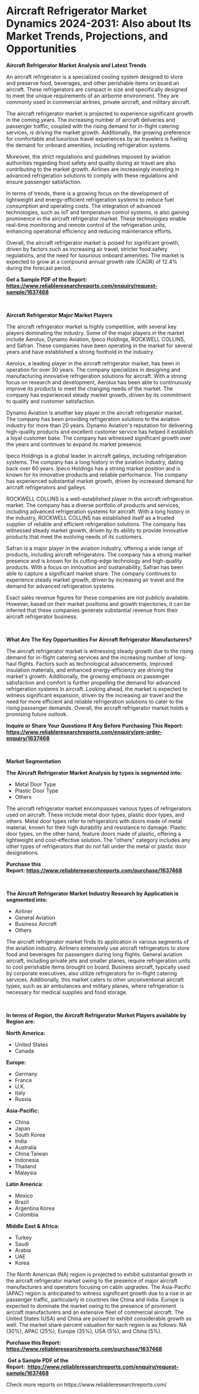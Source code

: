 <p><h1>Aircraft Refrigerator Market Dynamics 2024-2031: Also about Its Market Trends, Projections, and Opportunities</h1></p><p><strong>Aircraft Refrigerator Market Analysis and Latest Trends</strong></p>
<p><p>An aircraft refrigerator is a specialized cooling system designed to store and preserve food, beverages, and other perishable items on board an aircraft. These refrigerators are compact in size and specifically designed to meet the unique requirements of an airborne environment. They are commonly used in commercial airlines, private aircraft, and military aircraft.</p><p>The aircraft refrigerator market is projected to experience significant growth in the coming years. The increasing number of aircraft deliveries and passenger traffic, coupled with the rising demand for in-flight catering services, is driving the market growth. Additionally, the growing preference for comfortable and luxurious travel experiences by air travelers is fueling the demand for onboard amenities, including refrigeration systems.</p><p>Moreover, the strict regulations and guidelines imposed by aviation authorities regarding food safety and quality during air travel are also contributing to the market growth. Airlines are increasingly investing in advanced refrigeration solutions to comply with these regulations and ensure passenger satisfaction.</p><p>In terms of trends, there is a growing focus on the development of lightweight and energy-efficient refrigeration systems to reduce fuel consumption and operating costs. The integration of advanced technologies, such as IoT and temperature control systems, is also gaining prominence in the aircraft refrigerator market. These technologies enable real-time monitoring and remote control of the refrigeration units, enhancing operational efficiency and reducing maintenance efforts.</p><p>Overall, the aircraft refrigerator market is poised for significant growth, driven by factors such as increasing air travel, stricter food safety regulations, and the need for luxurious onboard amenities. The market is expected to grow at a compound annual growth rate (CAGR) of 12.4% during the forecast period.</p></p>
<p><strong>Get a Sample PDF of the Report:&nbsp; <a href="https://www.reliableresearchreports.com/enquiry/request-sample/1637468">https://www.reliableresearchreports.com/enquiry/request-sample/1637468</a></strong></p>
<p>&nbsp;</p>
<p><strong>Aircraft Refrigerator Major Market Players</strong></p>
<p><p>The aircraft refrigerator market is highly competitive, with several key players dominating the industry. Some of the major players in the market include Aerolux, Dynamo Aviation, Ipeco Holdings, ROCKWELL COLLINS, and Safran. These companies have been operating in the market for several years and have established a strong foothold in the industry.</p><p>Aerolux, a leading player in the aircraft refrigerator market, has been in operation for over 30 years. The company specializes in designing and manufacturing innovative refrigeration solutions for aircraft. With a strong focus on research and development, Aerolux has been able to continuously improve its products to meet the changing needs of the market. The company has experienced steady market growth, driven by its commitment to quality and customer satisfaction.</p><p>Dynamo Aviation is another key player in the aircraft refrigerator market. The company has been providing refrigeration solutions to the aviation industry for more than 20 years. Dynamo Aviation's reputation for delivering high-quality products and excellent customer service has helped it establish a loyal customer base. The company has witnessed significant growth over the years and continues to expand its market presence.</p><p>Ipeco Holdings is a global leader in aircraft galleys, including refrigeration systems. The company has a long history in the aviation industry, dating back over 60 years. Ipeco Holdings has a strong market position and is known for its innovative products and reliable performance. The company has experienced substantial market growth, driven by increased demand for aircraft refrigerators and galleys.</p><p>ROCKWELL COLLINS is a well-established player in the aircraft refrigeration market. The company has a diverse portfolio of products and services, including advanced refrigeration systems for aircraft. With a long history in the industry, ROCKWELL COLLINS has established itself as a trusted supplier of reliable and efficient refrigeration solutions. The company has witnessed steady market growth, driven by its ability to provide innovative products that meet the evolving needs of its customers.</p><p>Safran is a major player in the aviation industry, offering a wide range of products, including aircraft refrigerators. The company has a strong market presence and is known for its cutting-edge technology and high-quality products. With a focus on innovation and sustainability, Safran has been able to capture a significant market share. The company continues to experience steady market growth, driven by increasing air travel and the demand for advanced refrigeration systems.</p><p>Exact sales revenue figures for these companies are not publicly available. However, based on their market positions and growth trajectories, it can be inferred that these companies generate substantial revenue from their aircraft refrigerator business.</p></p>
<p>&nbsp;</p>
<p><strong>What Are The Key Opportunities For Aircraft Refrigerator Manufacturers?</strong></p>
<p><p>The aircraft refrigerator market is witnessing steady growth due to the rising demand for in-flight catering services and the increasing number of long-haul flights. Factors such as technological advancements, improved insulation materials, and enhanced energy-efficiency are driving the market's growth. Additionally, the growing emphasis on passenger satisfaction and comfort is further propelling the demand for advanced refrigeration systems in aircraft. Looking ahead, the market is expected to witness significant expansion, driven by the increasing air travel and the need for more efficient and reliable refrigeration solutions to cater to the rising passenger demands. Overall, the aircraft refrigerator market holds a promising future outlook.</p></p>
<p><strong>Inquire or Share Your Questions If Any Before Purchasing This Report: <a href="https://www.reliableresearchreports.com/enquiry/pre-order-enquiry/1637468">https://www.reliableresearchreports.com/enquiry/pre-order-enquiry/1637468</a></strong></p>
<p>&nbsp;</p>
<p><strong>Market Segmentation</strong></p>
<p><strong>The Aircraft Refrigerator Market Analysis by types is segmented into:</strong></p>
<p><ul><li>Metal Door Type</li><li>Plastic Door Type</li><li>Others</li></ul></p>
<p><p>The aircraft refrigerator market encompasses various types of refrigerators used on aircraft. These include metal door types, plastic door types, and others. Metal door types refer to refrigerators with doors made of metal material, known for their high durability and resistance to damage. Plastic door types, on the other hand, feature doors made of plastic, offering a lightweight and cost-effective solution. The "others" category includes any other types of refrigerators that do not fall under the metal or plastic door designations.</p></p>
<p><strong>Purchase this Report:&nbsp;<a href="https://www.reliableresearchreports.com/purchase/1637468">https://www.reliableresearchreports.com/purchase/1637468</a></strong></p>
<p>&nbsp;</p>
<p><strong>The Aircraft Refrigerator Market Industry Research by Application is segmented into:</strong></p>
<p><ul><li>Airliner</li><li>General Aviation</li><li>Business Aircraft</li><li>Others</li></ul></p>
<p><p>The aircraft refrigerator market finds its application in various segments of the aviation industry. Airliners extensively use aircraft refrigerators to store food and beverages for passengers during long flights. General aviation aircraft, including private jets and smaller planes, require refrigeration units to cool perishable items brought on board. Business aircraft, typically used by corporate executives, also utilize refrigerators for in-flight catering services. Additionally, this market caters to other unconventional aircraft types, such as air ambulances and military planes, where refrigeration is necessary for medical supplies and food storage.</p></p>
<p>&nbsp;</p>
<p><strong>In terms of Region, the Aircraft Refrigerator Market Players available by Region are:</strong></p>
<p>
    <p> <strong> North America: </strong>
        <ul>
            <li>United States</li>
            <li>Canada</li>
        </ul>
        </p> 
    <p> <strong> Europe: </strong>
        <ul>
            <li>Germany</li>
            <li>France</li>
            <li>U.K.</li>
            <li>Italy</li>
            <li>Russia</li>
        </ul>
        </p> 
    <p> <strong> Asia-Pacific: </strong>
        <ul>
            <li>China</li>
            <li>Japan</li>
            <li>South Korea</li>
            <li>India</li>
            <li>Australia</li>
            <li>China Taiwan</li>
            <li>Indonesia</li>
            <li>Thailand</li>
            <li>Malaysia</li>
        </ul>
        </p> 
    <p> <strong> Latin America: </strong>
        <ul>
            <li>Mexico</li>
            <li>Brazil</li>
            <li>Argentina Korea</li>
            <li>Colombia</li>
        </ul>
        </p> 
    <p> <strong> Middle East & Africa: </strong>
        <ul>
            <li>Turkey</li>
            <li>Saudi</li>
            <li>Arabia</li>
            <li>UAE</li>
            <li>Korea</li>
        </ul>
    </p>
    </p>
<p><p>The North American (NA) region is projected to exhibit substantial growth in the aircraft refrigerator market owing to the presence of major aircraft manufacturers and operators focusing on cabin upgrades. The Asia-Pacific (APAC) region is anticipated to witness significant growth due to a rise in air passenger traffic, particularly in countries like China and India. Europe is expected to dominate the market owing to the presence of prominent aircraft manufacturers and an extensive fleet of commercial aircraft. The United States (USA) and China are poised to exhibit considerable growth as well. The market share percent valuation for each region is as follows: NA (30%), APAC (25%), Europe (35%), USA (5%), and China (5%).</p></p>
<p><strong>Purchase this Report: <a href="https://www.reliableresearchreports.com/purchase/1637468">https://www.reliableresearchreports.com/purchase/1637468</a></strong></p>
<p>&nbsp;<strong>Get a Sample PDF of the Report:&nbsp;&nbsp;<a href="https://www.reliableresearchreports.com/enquiry/request-sample/1637468">https://www.reliableresearchreports.com/enquiry/request-sample/1637468</a></strong></p>
<p><strong></strong></p>
<p>Check more reports on https://www.reliableresearchreports.com/</p>